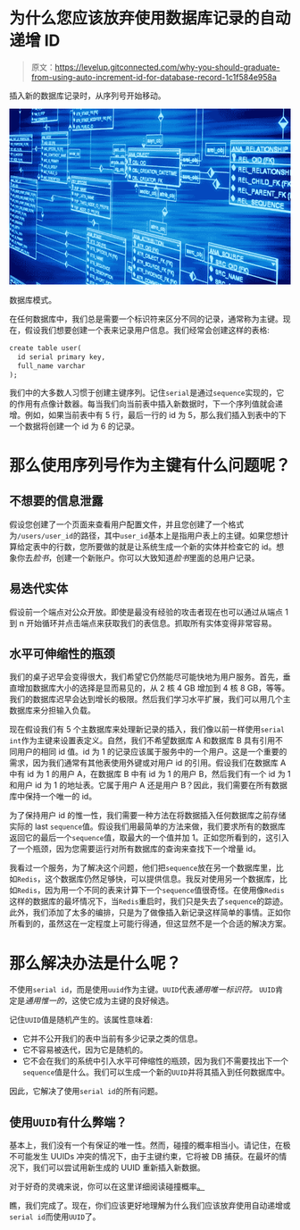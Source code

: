 # 为什么您应该放弃使用数据库记录的自动递增 ID

> 原文：<https://levelup.gitconnected.com/why-you-should-graduate-from-using-auto-increment-id-for-database-record-1c1f584e958a>

插入新的数据库记录时，从序列号开始移动。

![](img/dee585ef91a62a9afdb5e9461447c0dd.png)

数据库模式。

在任何数据库中，我们总是需要一个标识符来区分不同的记录，通常称为主键。现在，假设我们想要创建一个表来记录用户信息。我们经常会创建这样的表格:

```
create table user(
  id serial primary key,
  full_name varchar
);
```

我们中的大多数人习惯于创建主键序列。记住`serial`是通过`sequence`实现的，它的作用有点像计数器。每当我们向当前表中插入新数据时，下一个序列值就会递增。例如，如果当前表中有 5 行，最后一行的 id 为 5，那么我们插入到表中的下一个数据将创建一个 id 为 6 的记录。

# 那么使用序列号作为主键有什么问题呢？

## 不想要的信息泄露

假设您创建了一个页面来查看用户配置文件，并且您创建了一个格式为`/users/user_id`的路径，其中`user_id`基本上是指用户表上的主键。如果您想计算给定表中的行数，您所要做的就是让系统生成一个新的实体并检查它的 id。想象你去*脸书*，创建一个新账户。你可以大致知道*脸书*里面的总用户记录。

## 易迭代实体

假设前一个端点对公众开放。即使是最没有经验的攻击者现在也可以通过从端点 1 到 n 开始循环并点击端点来获取我们的表信息。抓取所有实体变得非常容易。

## 水平可伸缩性的瓶颈

我们的桌子迟早会变得很大，我们希望它仍然能尽可能快地为用户服务。首先，垂直增加数据库大小的选择是显而易见的，从 2 核 4 GB 增加到 4 核 8 GB，等等。我们的数据库迟早会达到增长的极限。然后我们学习水平扩展，我们可以用几个主数据库来分担输入负载。

现在假设我们有 5 个主数据库来处理新记录的插入，我们像以前一样使用`serial int`作为主键来设置表定义。自然，我们不希望数据库 A 和数据库 B 具有引用不同用户的相同 id 值。id 为 1 的记录应该属于服务中的一个用户。这是一个重要的需求，因为我们通常有其他表使用外键或对用户 id 的引用。假设我们在数据库 A 中有 id 为 1 的用户 A，在数据库 B 中有 id 为 1 的用户 B，然后我们有一个 id 为 1 和用户 id 为 1 的地址表。它属于用户 A 还是用户 B？因此，我们需要在所有数据库中保持一个唯一的 id。

为了保持用户 id 的惟一性，我们需要一种方法在将数据插入任何数据库之前存储实际的 last `sequence`值。假设我们用最简单的方法来做，我们要求所有的数据库返回它的最后一个`sequence`值，取最大的一个值并加 1。正如您所看到的，这引入了一个瓶颈，因为您需要运行对所有数据库的查询来查找下一个增量 id。

我看过一个服务，为了解决这个问题，他们把`sequence`放在另一个数据库里，比如`Redis`，这个数据库仍然足够快，可以提供信息。我反对使用另一个数据库，比如`Redis`，因为用一个不同的表来计算下一个`sequence`值很奇怪。在使用像`Redis`这样的数据库的最坏情况下，当`Redis`重启时，我们只是失去了`sequence`的踪迹。此外，我们添加了太多的编排，只是为了做像插入新记录这样简单的事情。正如你所看到的，虽然这在一定程度上可能行得通，但这显然不是一个合适的解决方案。

# 那么解决办法是什么呢？

不使用`serial id`，而是使用`uuid`作为主键。`UUID`代表*通用唯一标识符。* `UUID`肯定是*通用惟一的*，这使它成为主键的良好候选。

记住`UUID`值是随机产生的。该属性意味着:

*   它并不公开我们的表中当前有多少记录之类的信息。
*   它不容易被迭代，因为它是随机的。
*   它不会在我们的系统中引入水平可伸缩性的瓶颈，因为我们不需要找出下一个`sequence`值是什么。我们可以生成一个新的`UUID`并将其插入到任何数据库中。

因此，它解决了使用`serial id`的所有问题。

## 使用`UUID`有什么弊端？

基本上，我们没有一个有保证的唯一性。然而，碰撞的概率相当小。请记住，在极不可能发生 UUIDs 冲突的情况下，由于主键约束，它将被 DB 捕获。在最坏的情况下，我们可以尝试用新生成的 UUID 重新插入新数据。

对于好奇的灵魂来说，你可以在这里详细阅读碰撞概率[。](https://en.wikipedia.org/wiki/Universally_unique_identifier#Collisions)

瞧，我们完成了。现在，你们应该更好地理解为什么我们应该放弃使用自动递增或`serial id`而使用`UUID`了。